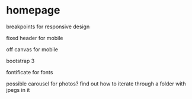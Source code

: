# homepage

breakpoints for responsive design

fixed header for mobile

off canvas for mobile

bootstrap 3

fontificate for fonts

possible carousel for photos? 
find out how to iterate through a folder with jpegs in it